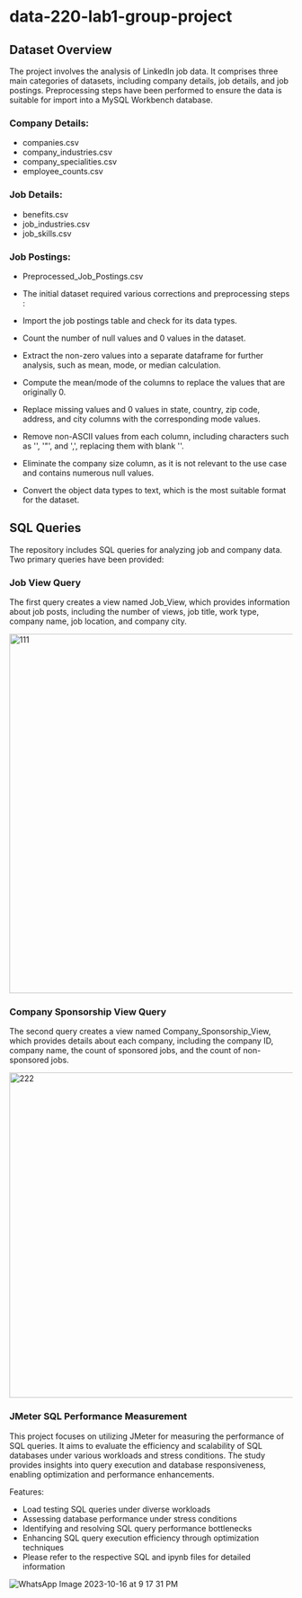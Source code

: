 # data-220-lab1-group-project

## Dataset Overview
The project involves the analysis of LinkedIn job data. It comprises three main categories of datasets, including company details, job details, and job postings. Preprocessing steps have been performed to ensure the data is suitable for import into a MySQL Workbench database.

### Company Details:

- companies.csv
- company_industries.csv
- company_specialities.csv
- employee_counts.csv

### Job Details:

- benefits.csv
- job_industries.csv
- job_skills.csv

### Job Postings:

- Preprocessed_Job_Postings.csv

- The initial dataset required various corrections and preprocessing steps :
- Import the job postings table and check for its data types.
- Count the number of null values and 0 values in the dataset.
- Extract the non-zero values into a separate dataframe for further analysis, such as mean, mode, or median calculation.
- Compute the mean/mode of the columns to replace the values that are originally 0.
- Replace missing values and 0 values in state, country, zip code, address, and city columns with the corresponding mode values.
- Remove non-ASCII values from each column, including characters such as '', '"', and ',', replacing them with blank ''.
- Eliminate the company size column, as it is not relevant to the use case and contains numerous null values.
- Convert the object data types to text, which is the most suitable format for the dataset.


## SQL Queries

The repository includes SQL queries for analyzing job and company data. Two primary queries have been provided:

### Job View Query

The first query creates a view named Job_View, which provides information about job posts, including the number of views, job title, work type, company name, job location, and company city.

<img width="640" alt="111" src="https://github.com/aryama-ray/data-225-lab1-group-project/assets/144860707/4241cde7-2b5b-42a8-9bd4-552c1ceb63cf">

### Company Sponsorship View Query

The second query creates a view named Company_Sponsorship_View, which provides details about each company, including the company ID, company name, the count of sponsored jobs, and the count of non-sponsored jobs.

<img width="579" alt="222" src="https://github.com/aryama-ray/data-225-lab1-group-project/assets/144860707/5a7c44c3-78ca-4d43-92ac-a54cc8c66645">


### JMeter SQL Performance Measurement
This project focuses on utilizing JMeter for measuring the performance of SQL queries. It aims to evaluate the efficiency and scalability of SQL databases under various workloads and stress conditions. The study provides insights into query execution and database responsiveness, enabling optimization and performance enhancements.

Features:

- Load testing SQL queries under diverse workloads
- Assessing database performance under stress conditions
- Identifying and resolving SQL query performance bottlenecks
- Enhancing SQL query execution efficiency through optimization techniques
- Please refer to the respective SQL and ipynb files for detailed information

![WhatsApp Image 2023-10-16 at 9 17 31 PM](https://github.com/aryama-ray/data-225-lab1-group-project/assets/144860707/f15c2a03-3339-4591-aa67-29ffa26eab89)

